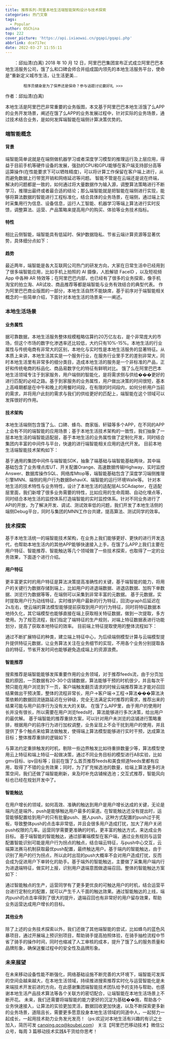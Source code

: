 ```yaml
---
title: 推荐系列-阿里本地生活端智能架构设计与技术探索
categories: 热门文章
tags:
  - Popular
author: OSChina
top: 222
cover_picture: 'https://api.ixiaowai.cn/gqapi/gqapi.php'
abbrlink: dce717ec
date: 2022-03-27 11:55:11
---
```


&emsp;&emsp;：邱灿清(白离) 2018 年 10 月 12 日，阿里巴巴集团宣布正式成立阿里巴巴本地生活服务公司，饿了么和口碑会师合并组成国内领先的本地生活服务平台，使命是“重新定义城市生活，让生活更美...
<!-- more -->

                                                                                                                    
            程序员健身是为了保养还是保命？参与话题讨论赢好礼 >>>
            
                                                                                                     
作者：邱灿清(白离) 
 
本地生活是阿里巴巴非常重要的业务版图，本文基于阿里巴巴本地生活饿了么APP的业务开发场景，阐述在饿了么APP的业务发展过程中，针对实际的业务场景，通过技术结合业务，是如何发挥端智能在端侧计算决策优势的。 
### 端智能概念 
#### 背景 
端智能简单说就是在端侧做机器学习或者深度学习模型的推理运行及上层应用，得益于目前手机等硬件设备的发展，强劲的CPU和GPU能够在客户端支持部分高等运算操作(在性能要求下可以牺牲精度)，可以将计算工作保留在客户端上进行，从而避免数据上行带宽开销和网络延迟等问题。 
智能不管是在云端还是说在终端，解决的问题都是一致的，如何通过将大量数据作为输入源，调整算法策略进行不断学习，推理出最终或者最合适的结论；那么端智能就是把智能在端侧进行实现，能够将算法数据的智能进行工程标准化，结合具体的业务场景，在端侧，通过端上实时采集用行为信息、设备信息，运行人工智能、机器学习等端上算法进行实时反馈，调整算法、运营、产品策略来提高用户的购买、体验等业务技术指标。 
#### 特性 
相比云侧智能，端智能具有低延时、保护数据隐私、节省云端计算资源等显著优势，具体细分点如下： 
 
#### 趋势 
最近两年，端智能是各大互联网公司热门的研发方向，大家在日常生活中已经用到了很多端智能应用，比如手机上拍照的 AI 摄像，人脸解锁 FaceID ，以及短视频 App 中各种 AR 特效等；在阿里巴巴内部，也已经有了很多的业务探索，像手机淘宝的拍立淘、AR试妆、商品推荐等都是端智能与业务有效结合的典型代表。 
作为阿里巴巴商业版图的一部分，本地生活自然不能缺席，基于前序对于端智能相关概念的一些简单介绍，下面针对本地生活的场景来一一阐述。 
### 本地生活场景 
#### 业务属性 
据可靠数据，本地生活服务整体规模粗略估算约20万亿左右，是个非常庞大的市场，但这个市场的数字化渗透率还比较低，大约只有10%-15%。本地生活的行业属性与传统电商有非常大的区别，本地化与实时性是本地生活服务的显著特征。从本质上来讲，本地生活其实是一个服务行业，在服务行业里手艺的差别非常大，同时本地生活里有非常多的细分类目，造成本地生活的服务是一个非标准的产品，正好和传统电商的标品化、商品易数字化的特征有鲜明对比。 
饿了么在阿里巴巴本地生活领域专注于到家服务，用户端侧的智能化，是将需求侧与供给���更好的进行匹配的必经之路。基于到家服务的业务属性，用户做出决策的时间很短，基本上高峰期都是在中午和晚上的用餐时间段，在有限的时间段内，如何分析用户当前的需求，并将用户此刻的需求与我们的供给更好的匹配上，端智能在这个领域可以发挥很好的作用。 
#### 技术架构 
本地生活端侧包含饿了么、口碑、蜂鸟、商家版、轩辕等多个APP，在不同的APP上会有不同的端智能的应用场景；基于本地生活技术架构的一致性，我们抽象了一层本地生活的端智能适配层，基于本地生活的业务属性做了定制化开发，同时结合集团内丰富的中间件与平台，快速的进行端智能相关应用的迭代开发。 
目前本地生活端智能技术架构如下： 
 
基于通用的集团中间件与端智能SDK，抽象了端基础与端智能基础两块，其中端基础包含了业务埋点库UT、开关配置Orange、高速数据传输Highway、实时监控Answer、数据库操作SQL、网络库Mtop等，端智能基础包含了深度学习端侧推理引擎MNN、端侧的用户行为数据BehaviX、端智能的运行环境Walle等。 
针对本地生活的技术特性与业务特性，设计了本地生活的适配层ALSCAdapter，在适配层里面，我们新增了很多业务需要的特性，比如应用的生命周期、自动化埋点等，同时结合本地生活的监控体系打造端智能的实时监控体系。针对不同业务进行了API的开放，为了解决开发、调试、测试效率低的问题，我们开发了本地生活侧的端侧Debug平台，同时与集团的MNN工作台共建，提高算法、测试同学的效率。 
### 技术探索 
基于本地生活统一的端智能技术架构，在业务上我们能够更好、更快的进行开发迭代，也帮助本地生活内的其他APP能够快速接入上手。在饿了么APP上我们主要在用户特征、智能推荐、智能触达等几个领域做了一些技术探索，也取得了一定的业务效果，下面逐个进行介绍。 
#### 用户特征 
更丰富更实时的用户特征是算法决策提高准确性的关键，基于端智能的能力，将用户的关键行为数据存储到端上，比如用户的进退端数据、进退店数据、加购下单数据、浏览行为数据等等，在端侧可以采集到非常丰富的元数据。 
基于元数据，实时提取用户行为动线特征，实时维护用户最新的行为特征，回流igraph后延迟在2s左右，使云端的算法模型能够提前获取到用户的行为特征，同时将特征数据本地持久化，其它端模型也能够直接在端上获取相关特征数据，做到一次提取，多方使用。为了规范流程，我们指定了端特征的生产规则，对端上特征数据表进行功能划分，提高了获取本地特征的效率。 
目前端上特征提取使用的整体流程如下： 
 
通过不断扩展特征的种类，建立端上特征中心，为后续端侧模型计算与云端模型提升提供特征元数据，让业务算法关注在业务细节的实现，不用各个业务分别提取各自的特征，节省开发时间也能够避免造成端上的资源浪费。 
#### 智能推荐 
搜索推荐是端智能能够发挥重要作用的业务领域，对于推荐feeds流，由于分页加载的原因，一页数据有20-30个店铺数据，算法能够干预的时机很少，并且每次干预只能在用户浏览到下一页，客户端触发翻页请求的时候云端推荐算法才能对召回结果做出干预决策，整体的流程非常长，用户->客户端->工程->算法���算法决策依赖的数据回流链路延迟在分钟级，完全无法满足实时推荐的需求，推荐出来的结果可能与用户前序行为没有太大的关联。 
在饿了么APP里，由于用户的使用时长并没有很长，所以需要在用户浏览feeds时，算法能够进行多次决策，给出用户的最优解。 
基于端智能的推荐重排方案，可以针对用户未浏览的店铺进行策略重排，根据用户的前序行为进行加权调整，业务呈现上不会干扰到用户的使用，并且提供了多个触点来给算法做触发，使得端上算法模型能够进行实时干预，达成算法目标；整体推荐重排的逻辑如下： 
 
与算法约定重排触发的时机，剔除一些边界触发比如待重排数量少等，算法模型使用云上特征和端上特征一起做决策，通过不同业务目标的模型进行AB实验，比如gmv目标、ipv目标等；目前在饿了么首页推荐feeds和美食频道feeds里都有应用，取得了不错的业务效果；同时，为了扩充候选池的数量，给端上算法更多的决策空间，我们还做了端智能刷新，来及时补充店铺候选池；交互式推荐，智能风向标也已经在规划开发中了。 
#### 智能触达 
在用户增长的领域，如何高效、准确的触达到用户是用户增长达成的关键，无论是端内还是端外，push是能够触达用户最多的渠道。在智能触达还没有提出时，运营能够配置给到用户的只有批量push、圈人push，这种方式配置的push过于死板，导致整体push的点击率非常低，并且会很多用户造成打扰，加大了用户关闭push权限的几率。运营同学需要更准确的时机，更丰富的触达方式，来达成业务目标。 
基于端智能的智能触达，通过部署端模型在客户端，通过业务规则与运营配置智能识别可能是用户行为拐点的触点，结合端云特征，与push中心交互，云端算法赛马机制获取最优push配置，最终触达用户。基于端内的智能触达，由于识别了用户的行为拐点，所以此时出现的push大概率不会对用户造成打扰，反而会成为促进用户下单转化的助手。基于端外的智能触达，主要做了采集用户端内行为进退端特征，做实时上报，识别用户退端意图做退端召回。整体的智能触达方案如下： 
 
通过智能触点的生产，运营同学有了更多更优良的可触达用户的时机，结合运营平台进行定制化的配置，就可以产生千人千面的触达效果。通过智能触达的上线，端内push的点击率得到了很大的提升，退端召回也有非常好的用户留存效果，帮助业务运营达成用户增长的目标。 
#### 其他业务 
除了上述的业务技术探索以外，我们还做了其他端智能的尝试，比如蜂鸟的蓝色风暴项目，通过开展端上预识别项目，帮助骑手提高拍照体验，在骑手抽检流程中节省了骑手的操作时间，同时也缩减了人工审核的成本，提升了饿了么的服务质量和品牌形象，确保送餐过程中的安全性及品牌形象。 
### 未来展望 
在未来移动设备性能不断强化，网络基础设施不断完善的大环境下，端智能可发挥的空间会越来越大，在本地生活领域，持续推进搜索推荐实时化与运营智能化是未来端技术开发前进的方向，在此感谢集团端智能技术团队给予的支持与帮助，也感谢本地生活产品技术算法等各个关联方的密切配合，让端智能在本地生活场景上不断开花。 
未来，我们还需要将端智能的能力更好的沉淀为基础��施，帮助各个业务快速接入，让算法的实验更加灵活，数据回收更加快速，以及不断探索更多新的业务场景，道阻且长，需要更多愿意投身本地生活领域的同道中人，一起努力一起成长，一起用技术助力业务发光发亮！（ps:欢迎对本地生活有兴趣的有识之士加入，简历可发 canqing.qcq@koubei.com） 
关注【阿里巴巴移动技术】微信公众号，每周 3 篇移动技术实践&干货给你思考！
                                        
